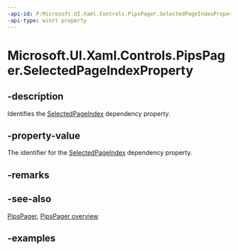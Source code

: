 ```yaml
---
-api-id: P:Microsoft.UI.Xaml.Controls.PipsPager.SelectedPageIndexProperty
-api-type: winrt property
---
```


# Microsoft.UI.Xaml.Controls.PipsPager.SelectedPageIndexProperty

<!--
public static Windows.UI.Xaml.DependencyProperty SelectedPageIndexProperty { get; }
-->

## -description

Identifies the [SelectedPageIndex](pipspager_selectedpageindex.md) dependency property.

## -property-value

The identifier for the [SelectedPageIndex](pipspager_selectedpageindex.md) dependency property.

## -remarks

## -see-also

[PipsPager](pipspager.md), [PipsPager overview](/windows/uwp/design/controls-and-patterns/pipspager)

## -examples
